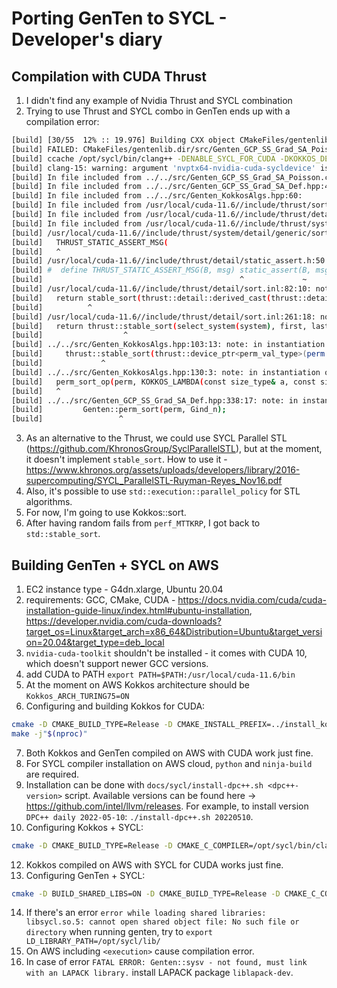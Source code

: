 # Porting GenTen to SYCL - Developer's diary

## Compilation with CUDA Thrust
1. I didn't find any example of Nvidia Thrust and SYCL combination
2. Trying to use Thrust and SYCL combo in GenTen ends up with a compilation error:
```bash
[build] [30/55  12% :: 19.976] Building CXX object CMakeFiles/gentenlib.dir/src/Genten_GCP_SS_Grad_SA_Poisson.cpp.o
[build] FAILED: CMakeFiles/gentenlib.dir/src/Genten_GCP_SS_Grad_SA_Poisson.cpp.o
[build] ccache /opt/sycl/bin/clang++ -DENABLE_SYCL_FOR_CUDA -DKOKKOS_DEPENDENCE -DLAPACK_FOUND -Dgentenlib_EXPORTS -I../../src -I../../src/mathlib -I../../src/rol -I../../src/lbfgsb -ICMakeInclude -I../../driver -I../../tpls/lbfgsb -Itpls/kokkos -Itpls/kokkos/core/src -I../../tpls/kokkos/core/src -Itpls/kokkos/containers/src -I../../tpls/kokkos/containers/src -Itpls/kokkos/algorithms/src -I../../tpls/kokkos/algorithms/src -Wno-unknown-cuda-version -Wno-gnu-zero-variadic-macro-arguments -Wno-deprecated-declarations -Wno-linker-warnings --cuda-path=/usr/local/cuda-11.6/ -g -fPIC -fsycl -fno-sycl-id-queries-fit-in-int -fsycl-unnamed-lambda -fsycl-targets=nvptx64-nvidia-cuda-sycldevice -std=c++17 -MD -MT CMakeFiles/gentenlib.dir/src/Genten_GCP_SS_Grad_SA_Poisson.cpp.o -MF CMakeFiles/gentenlib.dir/src/Genten_GCP_SS_Grad_SA_Poisson.cpp.o.d -o CMakeFiles/gentenlib.dir/src/Genten_GCP_SS_Grad_SA_Poisson.cpp.o -c ../../src/Genten_GCP_SS_Grad_SA_Poisson.cpp
[build] clang-15: warning: argument 'nvptx64-nvidia-cuda-sycldevice' is deprecated, use 'nvptx64-nvidia-cuda' instead [-Wdeprecated]
[build] In file included from ../../src/Genten_GCP_SS_Grad_SA_Poisson.cpp:41:
[build] In file included from ../../src/Genten_GCP_SS_Grad_SA_Def.hpp:47:
[build] In file included from ../../src/Genten_KokkosAlgs.hpp:60:
[build] In file included from /usr/local/cuda-11.6//include/thrust/sort.h:1358:
[build] In file included from /usr/local/cuda-11.6//include/thrust/detail/sort.inl:26:
[build] In file included from /usr/local/cuda-11.6//include/thrust/system/detail/generic/sort.h:152:
[build] /usr/local/cuda-11.6//include/thrust/system/detail/generic/sort.inl:190:3: error: static_assert failed due to requirement 'thrust::detail::depend_on_instantiation<thrust::device_ptr<unsigned long>, false>::value' "unimplemented for this system"
[build]   THRUST_STATIC_ASSERT_MSG(
[build]   ^
[build] /usr/local/cuda-11.6//include/thrust/detail/static_assert.h:50:44: note: expanded from macro 'THRUST_STATIC_ASSERT_MSG'
[build] #  define THRUST_STATIC_ASSERT_MSG(B, msg) static_assert(B, msg)
[build]                                            ^             ~
[build] /usr/local/cuda-11.6//include/thrust/detail/sort.inl:82:10: note: in instantiation of function template specialization 'thrust::system::detail::generic::stable_sort<thrust::cuda_cub::tag, thrust::device_ptr<unsigned long>, (lambda at ../../src/Genten_KokkosAlgs.hpp:130:22)>' requested here
[build]   return stable_sort(thrust::detail::derived_cast(thrust::detail::strip_const(exec)), first, last, comp);
[build]          ^
[build] /usr/local/cuda-11.6//include/thrust/detail/sort.inl:261:18: note: in instantiation of function template specialization 'thrust::stable_sort<thrust::cuda_cub::tag, thrust::device_ptr<unsigned long>, (lambda at ../../src/Genten_KokkosAlgs.hpp:130:22)>' requested here
[build]   return thrust::stable_sort(select_system(system), first, last, comp);
[build]                  ^
[build] ../../src/Genten_KokkosAlgs.hpp:103:13: note: in instantiation of function template specialization 'thrust::stable_sort<thrust::device_ptr<unsigned long>, (lambda at ../../src/Genten_KokkosAlgs.hpp:130:22)>' requested here
[build]     thrust::stable_sort(thrust::device_ptr<perm_val_type>(perm.data()),
[build]             ^
[build] ../../src/Genten_KokkosAlgs.hpp:130:3: note: in instantiation of function template specialization 'Genten::perm_sort_op<Kokkos::View<unsigned long *, Kokkos::Experimental::SYCL>, (lambda at ../../src/Genten_KokkosAlgs.hpp:130:22)>' requested here
[build]   perm_sort_op(perm, KOKKOS_LAMBDA(const size_type& a, const size_type& b)
[build]   ^
[build] ../../src/Genten_GCP_SS_Grad_SA_Def.hpp:338:17: note: in instantiation of function template specialization 'Genten::perm_sort<Kokkos::View<unsigned long *, Kokkos::Experimental::SYCL>, Kokkos::View<unsigned long *, Kokkos::LayoutLeft, Kokkos::Experimental::SYCL>>' requested here
[build]         Genten::perm_sort(perm, Gind_n);
[build]                 ^
```
3. As an alternative to the Thrust, we could use SYCL Parallel STL (https://github.com/KhronosGroup/SyclParallelSTL), but at the moment, it doesn't implement `stable_sort`. How to use it - https://www.khronos.org/assets/uploads/developers/library/2016-supercomputing/SYCL_ParallelSTL-Ruyman-Reyes_Nov16.pdf
4. Also, it's possible to use `std::execution::parallel_policy` for STL algorithms.
5. For now, I'm going to use Kokkos::sort.
6. After having random fails from `perf_MTTKRP`, I got back to `std::stable_sort`.

## Building GenTen + SYCL on AWS
1. EC2 instance type - G4dn.xlarge, Ubuntu 20.04
2. requirements: GCC, CMake, CUDA - https://docs.nvidia.com/cuda/cuda-installation-guide-linux/index.html#ubuntu-installation, https://developer.nvidia.com/cuda-downloads?target_os=Linux&target_arch=x86_64&Distribution=Ubuntu&target_version=20.04&target_type=deb_local
3. `nvidia-cuda-toolkit` shouldn't be installed - it comes with CUDA 10, which doesn't support newer GCC versions.
4. add CUDA to PATH `export PATH=$PATH:/usr/local/cuda-11.6/bin`
5. At the moment on AWS Kokkos architecture should be `Kokkos_ARCH_TURING75=ON`
6. Configuring and building Kokkos for CUDA:
```bash
cmake -D CMAKE_BUILD_TYPE=Release -D CMAKE_INSTALL_PREFIX=../install_kokkos -D Kokkos_ENABLE_EXAMPLES=OFF -D Kokkos_ENABLE_CUDA=ON -D Kokkos_ENABLE_CUDA_LAMBDA=ON -D Kokkos_ENABLE_TESTS=ON -D Kokkos_ARCH_TURING75=ON ../kokkos
make -j"$(nproc)"
```
7. Both Kokkos and GenTen compiled on AWS with CUDA work just fine.
8. For SYCL compiler installation on AWS cloud, `python` and `ninja-build` are required.
9. Installation can be done with `docs/sycl/install-dpc++.sh <dpc++-version>` script. Available versions can be found here -> https://github.com/intel/llvm/releases. For example, to install version `DPC++ daily 2022-05-10`: `./install-dpc++.sh 20220510`.
10. Configuring Kokkos + SYCL:
```bash
cmake -D CMAKE_BUILD_TYPE=Release -D CMAKE_C_COMPILER=/opt/sycl/bin/clang -D CMAKE_CXX_COMPILER=/opt/sycl/bin/clang++ -D CMAKE_CXX_FLAGS="-Wno-unknown-cuda-version -Wno-gnu-zero-variadic-macro-arguments -Wno-deprecated-declarations -Wno-linker-warnings" -D CMAKE_CXX_STANDARD=17 -D CMAKE_INSTALL_PREFIX=../install_kokkos_sycl -D Kokkos_ARCH_TURING75=ON -D Kokkos_ENABLE_COMPILER_WARNINGS=ON -D Kokkos_ENABLE_DEPRECATED_CODE_3=ON -D Kokkos_ENABLE_DEPRECATION_WARNINGS=OFF -D Kokkos_ENABLE_EXAMPLES=OFF -D Kokkos_ENABLE_SYCL=ON -D Kokkos_ENABLE_TESTS=ON -D Kokkos_ENABLE_UNSUPPORTED_ARCHS=ON ../kokkos
```
12. Kokkos compiled on AWS with SYCL for CUDA works just fine.
13. Configuring GenTen + SYCL:
```bash
cmake -D BUILD_SHARED_LIBS=ON -D CMAKE_BUILD_TYPE=Release -D CMAKE_C_COMPILER=/opt/sycl/bin/clang -D CMAKE_CXX_COMPILER=/opt/sycl/bin/clang++ -D CMAKE_CXX_FLAGS="-Wno-unknown-cuda-version -Wno-gnu-zero-variadic-macro-arguments -Wno-deprecated-declarations -Wno-linker-warnings" -D GENTEN_ENABLE_SYCL_FOR_CUDA=ON -D Kokkos_ARCH_PASCAL61=ON -D Kokkos_ENABLE_DEPRECATED_CODE_3=ON -D Kokkos_ENABLE_DEPRECATION_WARNINGS=OFF -D Kokkos_ENABLE_SYCL=ON -D Kokkos_ENABLE_UNSUPPORTED_ARCHS=ON -D LIBCUBLAS_PATH=/usr/local/cuda-11.6/lib64 -D LIBCUSOLVER_PATH=/usr/local/cuda-11.6/lib64 ../genten
```
14. If there's an error `error while loading shared libraries: libsycl.so.5: cannot open shared object file: No such file or directory` when running genten, try to `export LD_LIBRARY_PATH=/opt/sycl/lib/`
15. On AWS including `<execution>` cause compilation error.
16. In case of error `FATAL ERROR: Genten::sysv - not found, must link with an LAPACK library.` install LAPACK package `liblapack-dev`.
